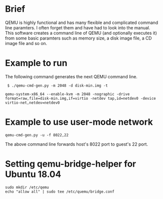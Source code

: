 # Brief
QEMU is highly functional and has many flexible and complicated command line paramters. I often forget them and have had to look into the manual. This software creates a command line of QEMU (and optionally executes it) from some basic paramters such as memory size, a disk image file, a CD image file and so on.

# Example to run

The following command generates the next QEMU command line.

     $ ./qemu-cmd-gen.py -m 2048 -d disk-min.img -t

    qemu-system-x86_64 --enable-kvm -m 2048 -nographic -drive format=raw,file=disk-min.img,if=virtio -netdev tap,id=netdev0 -device virtio-net,netdev=netdev0


# Example to use user-mode network

    qemu-cmd-gen.py -u -f 8022,22

The above command line forwards host's 8022 port to guest's 22 port.


# Setting qemu-bridge-helper for Ubuntu 18.04

    sudo mkdir /etc/qemu
    echo "allow all" | sudo tee /etc/quemu/bridge.conf
